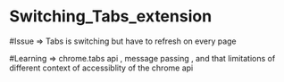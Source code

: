 # Switching_Tabs_extension

#Issue => Tabs is switching but have to refresh on every page 

#Learning => chrome.tabs api , message passing , and that limitations of different context of accessiblity of the chrome api 
